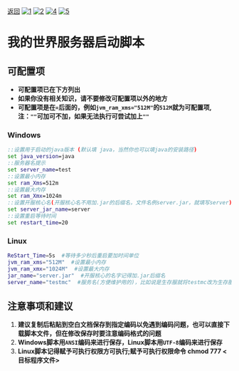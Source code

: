 [返回](../README.md)
[![1](https://img.shields.io/badge/脚本-自动备份-22?style=plastic&color=blue)](../AutoBackup/README.md)
[![2](https://img.shields.io/badge/脚本-服务器快速部署-22?style=plastic&color=blue)](../deploy/README.md)
[![4](https://img.shields.io/badge/脚本-服务器日志保存-22?style=plastic&color=blue)](../save_log/README.md)
[![5](https://img.shields.io/badge/脚本-服务器启动脚本-22?style=plastic)](../server_script/README.md)
# 我的世界服务器启动脚本

## **可配置项**
- **可配置项已在下方列出**
- **如果你没有相关知识，请不要修改可配置项以外的地方**
- **可配置项是在`=`后面的，例如`jvm_ram_xms="512M"`的`512M`就为可配置项, 注：`""`可加可不加，如果无法执行可尝试加上`""`**
### **Windows**
```bat
::设置用于启动的java版本 (默认填 java，当然你也可以填java的安装路径)
set java_version=java
::服务器名提示
set server_name=test
::设置最小内存
set ram_Xms=512m
::设置最大内存
set ram_Xmx=1024m
::设置开服核心名(开服核心名不用加.jar的后缀名，文件名例server.jar，就填写server)
set server_jar_name=server
::设置重启等待时间
set restart_time=20
```
### **Linux**

```sh
ReStart_Time=5s  #等待多少秒后重启要加时间单位
jvm_ram_xms="512M"  #设置最小内存
jvm_ram_xmx="1024M"  #设置最大内存
jar_name="server.jar"  #开服核心的名字记得加.jar后缀名
server_name="testmc"  #服务名(方便维护用的)，比如说是生存服就将testmc改为生存服
```

## 注意事项和建议
1. **建议复制后粘贴到空白文档保存到指定编码以免遇到编码问题，也可以直接下载脚本文件，但在修改保存时要注意编码格式的问题**
2. **Windows脚本用`ANSI`编码来进行保存，Linux脚本用`UTF-8`编码来进行保存**
3. **Linux脚本记得赋予可执行权限方可执行;赋予可执行权限命令 chmod 777 <目标程序文件>**